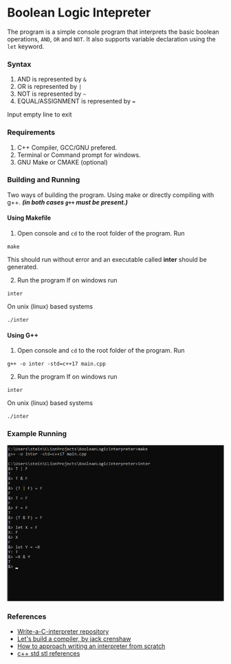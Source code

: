 Boolean Logic Intepreter
========================

The program is a simple console program that interprets the basic
boolean operations, `AND`, `OR` and `NOT`.
It also supports variable declaration using the `let` keyword.

### Syntax
1. AND is represented by `&`
2. OR is represented by `|`
3. NOT is represented by `~`
4. EQUAL/ASSIGNMENT is represented by `=`

Input empty line to exit

### Requirements
1. C++ Compiler, GCC/GNU prefered.
2. Terminal or Command prompt for windows.
3. GNU Make or CMAKE (optional)

### Building and Running
Two ways of building the program. Using make or directly compiling with g++.
___(in both cases `g++` must be present.)___

#### Using Makefile
1. Open console and `cd` to the root folder of the program. Run
```console
make
```

This should run without error and an executable called __inter__ should 
be generated.

2. Run the program
If on windows run
```console
inter  
```

On unix (linux) based systems
```console
./inter
```

#### Using G++

1. Open console and `cd` to the root folder of the program. Run
```console
g++ -o inter -std=c++17 main.cpp
```

2. Run the program
   If on windows run
```console
inter  
```

On unix (linux) based systems
```console
./inter
```

### Example Running

![Image](example.png)

### References

- [Write-a-C-interpreter repository](https://github.com/lotabout/write-a-C-interpreter)
- [Let's build a compiler, by jack crenshaw](https://compilers.iecc.com/crenshaw/)
- [How to approach writing an interpreter from scratch](https://www.toptal.com/scala/writing-an-interpreter)
- [c++ std stl references](https://cplusplus.com/reference/)